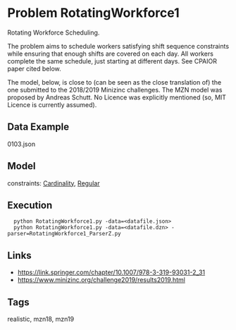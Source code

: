 # Problem RotatingWorkforce1

Rotating Workforce Scheduling.

The problem aims to schedule workers satisfying shift sequence constraints while ensuring that enough shifts are covered on each day.
All workers complete the same schedule, just starting at different days.
See CPAIOR paper cited below.

The model, below, is close to (can be seen as the close translation of) the one submitted to the 2018/2019 Minizinc challenges.
The MZN model was proposed by Andreas Schutt.
No Licence was explicitly mentioned (so, MIT Licence is currently assumed).

## Data Example
  0103.json

## Model
  constraints: [Cardinality](http://pycsp.org/documentation/constraints/Cardinality), [Regular](http://pycsp.org/documentation/constraints/Regular)

## Execution
```
  python RotatingWorkforce1.py -data=<datafile.json>
  python RotatingWorkforce1.py -data=<datafile.dzn> -parser=RotatingWorkforce1_ParserZ.py
```

## Links
  - https://link.springer.com/chapter/10.1007/978-3-319-93031-2_31
  - https://www.minizinc.org/challenge2019/results2019.html

## Tags
  realistic, mzn18, mzn19
